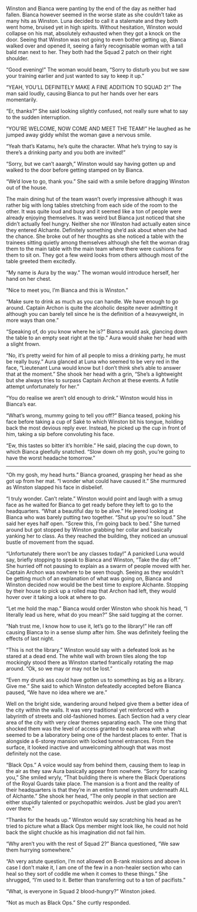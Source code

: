 
Winston and Bianca were panting by the end of the day as neither had fallen. Bianca however seemed in the worse state as she couldn’t take as many hits as Winston. Luna decided to call it a stalemate and they both went home, bruised yet in high spirits. Without hesitation, Winston would collapse on his mat, absolutely exhausted when they got a knock on the door. Seeing that Winston was not going to even bother getting up, Bianca walked over and opened it, seeing a fairly recognisable woman with a tall bald man next to her. They both had the Squad 2 patch on their right shoulder.

“Good evening!” The woman would beam, “Sorry to disturb you but we saw your training earlier and just wanted to say to keep it up.” 

“YEAH, YOU’LL DEFINITELY MAKE A FINE ADDITION TO SQUAD 2!” The man said loudly, causing Bianca to put her hands over her ears momentarily.

“Er, thanks?” She said looking slightly confused, not really sure what to say to the sudden interruption.

“YOU’RE WELCOME, NOW COME AND MEET THE TEAM!” He laughed as he jumped away giddy whilst the woman gave a nervous smile.

“Yeah that’s Katamu, he’s quite the character. What he’s trying to say is there’s a drinking party and you both are invited!” 

“Sorry, but we can’t aaargh,” Winston would say having gotten up and walked to the door before getting stamped on by Bianca.

“We’d love to go, thank you.” She said with a smile before dragging Winston out of the house.

The main dining hut of the team wasn’t overly impressive although it was rather big with long tables stretching from each side of the room to the other. It was quite loud and busy and it seemed like a ton of people were already enjoying themselves. It was weird but Bianca just noticed that she didn’t actually feel hungry. Neither she nor Winston had actually eaten since they entered Alchante. Definitely something she’d ask about when she had the chance. She broke out of her thoughts as she noticed a table with the trainees sitting quietly among themselves although she felt the woman drag them to the main table with the main team where there were cushions for them to sit on. They got a few weird looks from others although most of the table greeted them excitedly. 

“My name is Aura by the way.” The woman would introduce herself, her hand on her chest.

“Nice to meet you, I’m Bianca and this is Winston.”


“Make sure to drink as much as you can handle. We have enough to go around. Captain Archon is quite the alcoholic despite never admitting it although you can barely tell since he is the definition of a heavyweight, in more ways than one.”

“Speaking of, do you know where he is?” Bianca would ask, glancing down the table to an empty seat right at the tip.” Aura would shake her head with a slight frown.

“No, it’s pretty weird for him of all people to miss a drinking party, he must be really busy.” Aura glanced at Luna who seemed to be very red in the face, “Lieutenant Luna would know but I don’t think she’s able to answer that at the moment.” She shook her head with a grin, “She’s a lightweight but she always tries to surpass Captain Archon at these events. A futile attempt unfortunately for her.”

“You do realise we aren’t old enough to drink.” Winston would hiss in Bianca’s ear.

“What’s wrong, mummy going to tell you off?” Bianca teased, poking his face before taking a cup of Saké to which Winston bit his tongue, holding back the most devious reply ever. Instead, he picked up the cup in front of him, taking a sip before convoluting his face.

“Ew, this tastes so bitter it’s horrible.” He said, placing the cup down, to which Bianca gleefully snatched. “Slow down oh my gosh, you’re going to have the worst headache tomorrow.”

---

“Oh my gosh, my head hurts.” Bianca groaned, grasping her head as she got up from her mat. “I wonder what could have caused it.” She murmured as Winston slapped his face in disbelief.

“I truly wonder. Can’t relate.” Winston would point and laugh with a smug face as he waited for Bianca to get ready before they left to go to the headquarters. “What a beautiful day to be alive.” He jeered looking at Bianca who was barely putting two together.
“Shut up you’re so loud.” She said her eyes half open. “Screw this, I'm going back to bed.” She turned around but got stopped by Winston grabbing her collar and basically yanking her to class. 
As they reached the building, they noticed an unusual bustle of movement from the squad. 

“Unfortunately there won’t be any classes today!” A panicked Luna would say, briefly stopping to speak to Bianca and Winston, “Take the day off.” She hurried off not pausing to explain as a swarm of people moved with her. Captain Archon was nowhere to be seen though. 
Seeing as they wouldn’t be getting much of an explanation of what was going on, Bianca and Winston decided now would be the best time to explore Alchante. Stopping by their house to pick up a rolled map that Archon had left, they would hover over it taking a look at where to go. 

“Let me hold the map.” Bianca would order Winston who shook his head, “I literally lead us here, what do you mean?” She said tugging at the corner.

“Nah trust me, I know how to use it, let’s go to the library!” He ran off causing Bianca to in a sense slump after him. She was definitely feeling the effects of last night. 

“This is not the library.” Winston would say with a defeated look as he stared at a dead end. The white wall with brown tiles along the top mockingly stood there as Winston started frantically rotating the map around. “Ok, so we may or may not be lost.” 

“Even my drunk ass could have gotten us to something as big as a library. Give me.” She said to which Winston defeatedly accepted before Bianca paused, “We have no idea where we are.”

Well on the bright side, wandering around helped give them a better idea of the city within the walls. It was very traditional yet reinforced with a labyrinth of streets and old-fashioned homes. Each Section had a very clear area of the city with very clear themes separating each. The one thing that shocked them was the level of access granted to each area with what seemed to be a laboratory being one of the hardest places to enter. That is alongside a 6-storey mansion with locked tunnel entrances. From the surface, it looked inactive and unwelcoming although that was most definitely not the case.

“Black Ops.” A voice would say from behind them, causing them to leap in the air as they saw Aura basically appear from nowhere. “Sorry for scaring you,” She smiled wryly, “That building there is where the Black Operations of the Royal Guards take place. The mansion is a front and the reality of their headquarters is that they’re in an entire tunnel system underneath ALL of Alchante.” She shook her head, “The only people in that section are either stupidly talented or psychopathic weirdos. Just be glad you aren’t over there.”

“Thanks for the heads up.” Winston would say scratching his head as he tried to picture what a Black Ops member might look like, he could not hold back the slight chuckle as his imagination did not fail him. 

“Why aren’t you with the rest of Squad 2?” Bianca questioned, “We saw them hurrying somewhere.” 

“Ah very astute question, I’m not allowed on B-rank missions and above in case I don’t make it, I am one of the few in a non-healer section who can heal so they sort of coddle me when it comes to these things.” She shrugged, “I’m used to it. Better than transferring out to a ton of pacifists.” 

“What, is everyone in Squad 2 blood-hungry?” Winston joked.

“Not as much as Black Ops.” She curtly responded.

